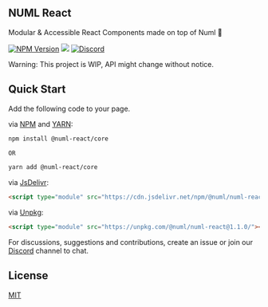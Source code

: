 ## NUML React 

Modular & Accessible React Components made on top of Numl 🚀

[![NPM Version](https://img.shields.io/npm/v/@numl-react/core.svg?style=flat)](https://www.npmjs.com/package/@numl-react/core)
[![](https://img.shields.io/npm/dt/numl-react.svg?style=flat)](https://www.npmjs.com/package/@numl-react/core)
[![Discord](https://img.shields.io/discord/793832892781690891?color=7389D8&label=chat%20on%20Discord&logo=Discord&logoColor=ffffff)](https://discord.gg/sHnHPnAPZj)

Warning: This project is WIP, API might change without notice.

## Quick Start

Add the following code to your page.

via [NPM](https://www.npmjs.com/package/@numl-react/core) and [YARN](https://yarnpkg.com/package/@numl-react/core):

```html
npm install @numl-react/core

OR

yarn add @numl-react/core
```

via [JsDelivr](https://cdn.jsdelivr.net/):

```html
<script type="module" src="https://cdn.jsdelivr.net/npm/@numl/numl-react@1.1.0/"></script>
```

via [Unpkg](https://www.skypack.dev/):

```html
<script type="module" src="https://unpkg.com/@numl/numl-react@1.1.0/"></script>
```

For discussions, suggestions and contributions, create an issue or join our [Discord](https://discord.gg/sHnHPnAPZj) channel to chat. 

## License

[MIT](LICENSE)
